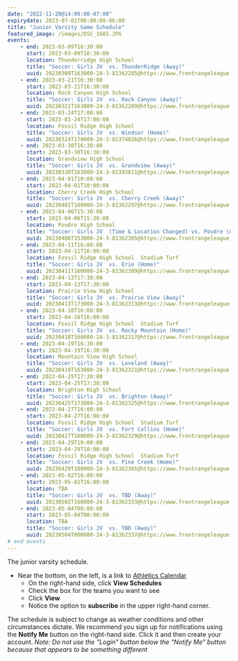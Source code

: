 ```yaml
---
date: "2022-11-20@14:00:00-07:00"
expirydate: 2023-07-01T00:00:00-06:00
title: "Junior Varsity Game Schedule"
featured_image: /images/DSC_1685.JPG
events:
    - end: 2023-03-09T16:30:00
      start: 2023-03-09T16:30:00
      location: Thunderridge High School
      title: "Soccer: Girls JV  vs. ThunderRidge (Away)"
      uuid: 20230309T163000-24-3-81362285@https://www.frontrangeleague.org
    - end: 2023-03-21T16:30:00
      start: 2023-03-21T16:30:00
      location: Rock Canyon High School
      title: "Soccer: Girls JV  vs. Rock Canyon (Away)"
      uuid: 20230321T163000-24-3-81362289@https://www.frontrangeleague.org
    - end: 2023-03-24T17:00:00
      start: 2023-03-24T17:00:00
      location: Fossil Ridge High School
      title: "Soccer: Girls JV  vs. Windsor (Home)"
      uuid: 20230324T170000-24-3-81374826@https://www.frontrangeleague.org
    - end: 2023-03-30T16:30:00
      start: 2023-03-30T16:30:00
      location: Grandview High School
      title: "Soccer: Girls JV  vs. Grandview (Away)"
      uuid: 20230330T163000-24-3-81393811@https://www.frontrangeleague.org
    - end: 2023-04-01T10:00:00
      start: 2023-04-01T10:00:00
      location: Cherry Creek High School
      title: "Soccer: Girls JV  vs. Cherry Creek (Away)"
      uuid: 20230401T100000-24-3-81362297@https://www.frontrangeleague.org
    - end: 2023-04-06T15:30:00
      start: 2023-04-06T15:30:00
      location: Poudre High School
      title: "Soccer: Girls JV  (Time & Location Changed) vs. Poudre (Away)"
      uuid: 20230406T153000-24-3-81362305@https://www.frontrangeleague.org
    - end: 2023-04-11T16:00:00
      start: 2023-04-11T16:00:00
      location: Fossil Ridge High School  Stadium Turf
      title: "Soccer: Girls JV  vs. Erie (Home)"
      uuid: 20230411T160000-24-3-81362309@https://www.frontrangeleague.org
    - end: 2023-04-13T17:30:00
      start: 2023-04-13T17:30:00
      location: Prairie View High School
      title: "Soccer: Girls JV  vs. Prairie View (Away)"
      uuid: 20230413T173000-24-3-81362313@https://www.frontrangeleague.org
    - end: 2023-04-18T16:00:00
      start: 2023-04-18T16:00:00
      location: Fossil Ridge High School  Stadium Turf
      title: "Soccer: Girls JV  vs. Rocky Mountain (Home)"
      uuid: 20230418T160000-24-3-81362317@https://www.frontrangeleague.org
    - end: 2023-04-19T16:30:00
      start: 2023-04-19T16:30:00
      location: Mountain View High School
      title: "Soccer: Girls JV  vs. Loveland (Away)"
      uuid: 20230419T163000-24-3-81362321@https://www.frontrangeleague.org
    - end: 2023-04-25T17:30:00
      start: 2023-04-25T17:30:00
      location: Brighton High School
      title: "Soccer: Girls JV  vs. Brighton (Away)"
      uuid: 20230425T173000-24-3-81362325@https://www.frontrangeleague.org
    - end: 2023-04-27T16:00:00
      start: 2023-04-27T16:00:00
      location: Fossil Ridge High School  Stadium Turf
      title: "Soccer: Girls JV  vs. Fort Collins (Home)"
      uuid: 20230427T160000-24-3-81362329@https://www.frontrangeleague.org
    - end: 2023-04-29T10:00:00
      start: 2023-04-29T10:00:00
      location: Fossil Ridge High School  Stadium Turf
      title: "Soccer: Girls JV  vs. Pine Creek (Home)"
      uuid: 20230429T100000-24-3-81362301@https://www.frontrangeleague.org
    - end: 2023-05-02T16:00:00
      start: 2023-05-02T16:00:00
      location: TBA
      title: "Soccer: Girls JV  vs. TBD (Away)"
      uuid: 20230502T160000-24-3-81362333@https://www.frontrangeleague.org
    - end: 2023-05-04T00:00:00
      start: 2023-05-04T00:00:00
      location: TBA
      title: "Soccer: Girls JV  vs. TBD (Away)"
      uuid: 20230504T000000-24-3-81362337@https://www.frontrangeleague.org
# end events
---
```


The junior varsity schedule.

<!--more-->

* Near the bottom, on the left, is a link to [Athletics
  Calendar][athletic-schedules]
    * On the right-hand side, click **View Schedules**
    * Check the box for the teams you want to see
    * Click **View**
    * Notice the option to **subscribe** in the upper right-hand corner.

The schedule is subject to change as weather conditions and other circumstances
dictate. We recommend you sign up for notifications using the **Notify Me**
button on the right-hand side. Click it and then create your account. *Note: Do
not use the "Login" button below the "Notify Me" button because that appears to
be something different*

[frh-schedules]: https://frh.psdschools.org/about-our-school/calendars-schedules
[athletic-schedules]: http://www.frontrangeleague.org/g5-bin/client.cgi?G5genie=812&school_id=5
